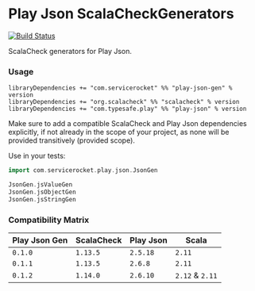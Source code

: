 Play Json ScalaCheckGenerators
==============================
[![Build Status](https://travis-ci.org/ServiceRocket/play-json-gen.svg?branch=master)](https://travis-ci.org/ServiceRocket/play-json-gen)

ScalaCheck generators for Play Json.
### Usage
```
libraryDependencies += "com.servicerocket" %% "play-json-gen" % version
libraryDependencies += "org.scalacheck" %% "scalacheck" % version
libraryDependencies += "com.typesafe.play" %% "play-json" % version
```
Make sure to add a compatible ScalaCheck and Play Json dependencies
explicitly, if not already in the scope of your project, as none will be
provided transitively (provided scope).

Use in your tests:
```scala
import com.servicerocket.play.json.JsonGen

JsonGen.jsValueGen
JsonGen.jsObjectGen
JsonGen.jsStringGen
```
### Compatibility Matrix
|  Play Json Gen | ScalaCheck     | Play Json | Scala           |
| -------------- | -------------- | --------- | --------------- |
| `0.1.0`        | `1.13.5`       | `2.5.18`  | `2.11`          |
| `0.1.1`        | `1.13.5`       | `2.6.8`   | `2.11`          |
| `0.1.2`        | `1.14.0`       | `2.6.10`  | `2.12` & `2.11` |